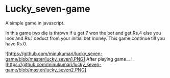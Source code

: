 # Lucky_seven-game
A simple game in javascript.

In this game two die is thrown if u get 7 won the bet and get Rs.4 else you loos and Rs.1 deduct from your initial bet money. This game continue till you have Rs.0.

![https://github.com/minukumari/lucky_seven-game/blob/master/lucky_seven1.PNG]
 After playing game...
![https://github.com/minukumari/lucky_seven-game/blob/master/lucky_seven2.PNG]
